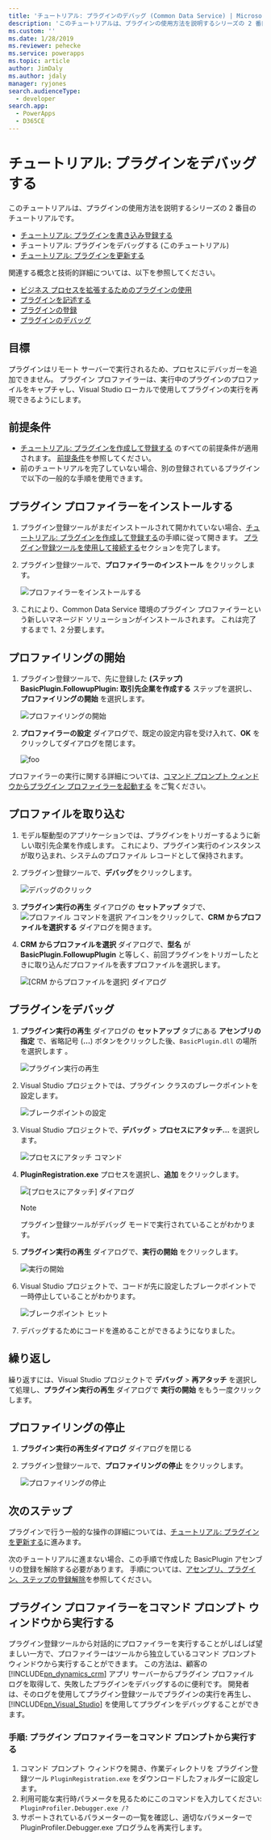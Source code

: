 ```yaml
---
title: 'チュートリアル: プラグインのデバッグ (Common Data Service) | Microsoft Docs'
description: 'このチュートリアルは、プラグインの使用方法を説明するシリーズの 2 番目のチュートリアルです。 '
ms.custom: ''
ms.date: 1/28/2019
ms.reviewer: pehecke
ms.service: powerapps
ms.topic: article
author: JimDaly
ms.author: jdaly
manager: ryjones
search.audienceType:
  - developer
search.app:
  - PowerApps
  - D365CE
---
```

# <a name="tutorial-debug-a-plug-in"></a>チュートリアル: プラグインをデバッグする

このチュートリアルは、プラグインの使用方法を説明するシリーズの 2 番目のチュートリアルです。 

- [チュートリアル: プラグインを書き込み登録する](tutorial-write-plug-in.md)
- チュートリアル: プラグインをデバッグする (このチュートリアル)
- [チュートリアル: プラグインを更新する](tutorial-update-plug-in.md)

関連する概念と技術的詳細については、以下を参照してください。

- [ビジネス プロセスを拡張するためのプラグインの使用](plug-ins.md)
- [プラグインを記述する](write-plug-in.md)
- [プラグインの登録](register-plug-in.md)
- [プラグインのデバッグ](debug-plug-in.md)


## <a name="goal"></a>目標

プラグインはリモート サーバーで実行されるため、プロセスにデバッガーを追加できません。 プラグイン プロファイラーは、実行中のプラグインのプロファイルをキャプチャし、Visual Studio ローカルで使用してプラグインの実行を再現できるようにします。



## <a name="prerequisites"></a>前提条件

- [チュートリアル: プラグインを作成して登録する](tutorial-write-plug-in.md) のすべての前提条件が適用されます。 [前提条件](tutorial-write-plug-in.md#prerequisites)を参照してください。
- 前のチュートリアルを完了していない場合、別の登録されているプラグインで以下の一般的な手順を使用できます。

## <a name="install-plug-in-profiler"></a>プラグイン プロファイラーをインストールする

1. プラグイン登録ツールがまだインストールされて開かれていない場合、[チュートリアル: プラグインを作成して登録する](tutorial-write-plug-in.md)の手順に従って開きます。 [プラグイン登録ツールを使用して接続する](tutorial-write-plug-in.md#connect-using-the-plug-in-registration-tool)セクションを完了します。
1. プラグイン登録ツールで、**プロファイラーのインストール** をクリックします。

    ![プロファイラーをインストールする](media/tutorial-debug-plug-in-install-profiler.md.png)

1. これにより、Common Data Service 環境のプラグイン プロファイラーという新しいマネージド ソリューションがインストールされます。 これは完了するまで 1、2 分要します。

## <a name="start-profiling"></a>プロファイリングの開始

1. プラグイン登録ツールで、先に登録した **(ステップ) BasicPlugin.FollowupPlugin: 取引先企業を作成する** ステップを選択し、**プロファイリングの開始** を選択します。

    ![プロファイリングの開始](media/tutorial-debug-plug-in-start-profiling.png)

1. **プロファイラーの設定** ダイアログで、既定の設定内容を受け入れて、**OK** をクリックしてダイアログを閉じます。

    ![foo](media/tutorial-debug-plug-in-profiler-settings.png)


プロファイラーの実行に関する詳細については、[コマンド プロンプト ウィンドウからプラグイン プロファイラーを起動する](#run-profiler-standalone) をご覧ください。

## <a name="capture-a-profile"></a>プロファイルを取り込む

1. モデル駆動型のアプリケーションでは、プラグインをトリガーするように新しい取引先企業を作成します。 これにより、プラグイン実行のインスタンスが取り込まれ、システムのプロファイル レコードとして保持されます。
1. プラグイン登録ツールで、**デバッグ**をクリックします。

    ![デバッグのクリック](media/tutorial-debug-plug-in-capture-profile-debug.png)

1. **プラグイン実行の再生** ダイアログの **セットアップ** タブで、![プロファイル コマンドを選択](media/tutorial-debug-plug-in-select-profile-command.png) アイコンをクリックして、**CRM からプロファイルを選択する** ダイアログを開きます。
1. **CRM からプロファイルを選択**  ダイアログで、**型名** が **BasicPlugin.FollowupPlugin** と等しく、前回プラグインをトリガーしたときに取り込んだプロファイルを表すプロファイルを選択します。

    ![[CRM からプロファイルを選択] ダイアログ](media/tutorial-debug-plug-in-select-profile-dialog.png)

## <a name="debug-your-plug-in"></a>プラグインをデバッグ

1. **プラグイン実行の再生**  ダイアログの **セットアップ** タブにある **アセンブリの指定** で、省略記号 (**…**) ボタンをクリックした後、`BasicPlugin.dll` の場所を選択します 。

    ![プラグイン実行の再生](media/tutorial-debug-plug-in-replay-plug-in-execution.png)

1. Visual Studio プロジェクトでは、プラグイン クラスのブレークポイントを設定します。

    ![ブレークポイントの設定](media/tutorial-debug-plug-in-set-break-point.png)

1. Visual Studio プロジェクトで、**デバッグ** > **プロセスにアタッチ…** を選択します。

    ![プロセスにアタッチ コマンド](media/tutorial-debug-plug-in-attach-to-process.png)

1. **PluginRegistration.exe** プロセスを選択し、**追加** をクリックします。

    ![[プロセスにアタッチ] ダイアログ](media/tutorial-debug-plug-in-attach-to-process-dialog.png)

    > [!NOTE]
    > プラグイン登録ツールがデバッグ モードで実行されていることがわかります。

1. **プラグイン実行の再生** ダイアログで、**実行の開始** をクリックします。

    ![実行の開始](media/tutorial-debug-plug-in-replay-plug-in-execution-debug.png)

1. Visual Studio プロジェクトで、コードが先に設定したブレークポイントで一時停止していることがわかります。 

    ![ブレークポイント ヒット](media/tutorial-debug-plug-in-breakpoint-hit.png)

1. デバッグするためにコードを進めることができるようになりました。


## <a name="repeat"></a>繰り返し

繰り返すには、Visual Studio プロジェクトで **デバッグ** > **再アタッチ** を選択して処理し、**プラグイン実行の再生** ダイアログで **実行の開始** をもう一度クリックします。

## <a name="stop-profiling"></a>プロファイリングの停止

1. **プラグイン実行の再生ダイアログ** ダイアログを閉じる
1. プラグイン登録ツールで、**プロファイリングの停止** をクリックします。

    ![プロファイリングの停止](media/tutorial-debug-plug-in-stop-profiling.png)

## <a name="next-steps"></a>次のステップ

プラグインで行う一般的な操作の詳細については、[チュートリアル: プラグインを更新する](tutorial-update-plug-in.md)に進みます。

次のチュートリアルに進まない場合、この手順で作成した BasicPlugin アセンブリの登録を解除する必要があります。 手順については、[アセンブリ、プラグイン、ステップの登録解除](tutorial-update-plug-in.md#unregister-assembly-plug-in-and-step)を参照してください。

<a name="run-profiler-standalone"></a>

## <a name="run-the-plug-in-profiler-from-a-command-prompt-window"></a>プラグイン プロファイラーをコマンド プロンプト ウィンドウから実行する

 プラグイン登録ツールから対話的にプロファイラーを実行することがしばしば望ましい一方で、プロファイラーはツールから独立しているコマンド プロンプト ウィンドウから実行することができます。 この方法は、顧客の [!INCLUDE[pn_dynamics_crm](../../includes/pn-dynamics-crm.md)] アプリ サーバーからプラグイン プロファイル ログを取得して、失敗したプラグインをデバッグするのに便利です。 開発者は、そのログを使用してプラグイン登録ツールでプラグインの実行を再生し、[!INCLUDE[pn_Visual_Studio](../../includes/pn-visual-studio.md)] を使用してプラグインをデバッグすることができます。

### <a name="procedure-run-the-plug-in-profiler-from-a-command-prompt"></a>手順: プラグイン プロファイラーをコマンド プロンプトから実行する

1. コマンド プロンプト ウィンドウを開き、作業ディレクトリを プラグイン登録ツール `PluginRegistration.exe` をダウンロードしたフォルダーに設定します。
2. 利用可能な実行時パラメータを見るためにこのコマンドを入力してください:  `PluginProfiler.Debugger.exe /?`  
3. サポートされているパラメーターの一覧を確認し、適切なパラメーターで PluginProfiler.Debugger.exe プログラムを再実行します。 
